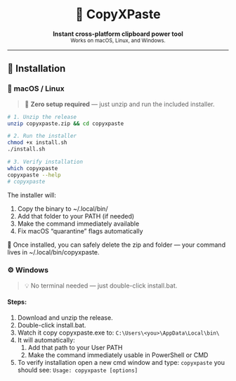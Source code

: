 <h1 align="center">🚀 CopyXPaste</h1>

<p align="center">
  <b>Instant cross-platform clipboard power tool</b><br>
  <sub>Works on macOS, Linux, and Windows.</sub>
</p>

---

## 🧩 Installation

### 🐧 macOS / Linux

> 🧠 **Zero setup required** — just unzip and run the included installer.

```bash
# 1. Unzip the release
unzip copyxpaste.zip && cd copyxpaste

# 2. Run the installer
chmod +x install.sh
./install.sh

# 3. Verify installation
which copyxpaste
copyxpaste --help
# copyxpaste
``` 

The installer will:
1. Copy the binary to ~/.local/bin/ 
2. Add that folder to your PATH (if needed)
3. Make the command immediately available 
4. Fix macOS “quarantine” flags automatically

🧹 Once installed, you can safely delete the zip and folder — your command lives in
~/.local/bin/copyxpaste.

### ⚙️ Windows

> 💡 No terminal needed — just double-click install.bat.

#### Steps:
1. Download and unzip the release.
2. Double-click install.bat.
3. Watch it copy copyxpaste.exe to: `C:\Users\<you>\AppData\Local\bin\
`
4. It will automatically:
   1. Add that path to your User PATH 
   2. Make the command immediately usable in PowerShell or CMD
5. To verify installation open a new cmd window and type: `copyxpaste` you should see: 
`Usage: copyxpaste [options]`
